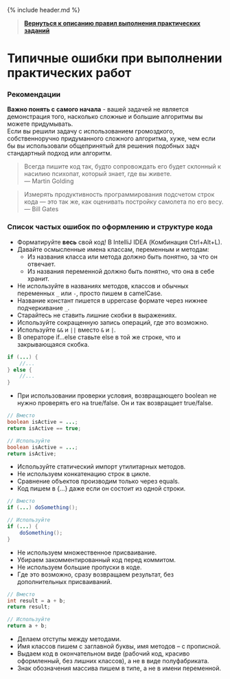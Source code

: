 {% include header.md %}

>
>**[Вернуться к описанию правил выполнения практических заданий]({{site.materialsurl}}general/practical_tasks_completing_rules)**
>

Типичные ошибки при выполнении практических работ
====================

### Рекомендации

**Важно понять с самого начала** - вашей задачей не является демонстрация того, насколько сложные и большие алгоритмы вы можете придумывать.  
Если вы решили задачу с использованием громоздкого, собственноручно придуманного сложного алгоритма, хуже, чем если бы вы использовали общепринятый для решения подобных задч стандартный подход или алгоритм.

>Всегда пишите код так, будто сопровождать его будет склонный к насилию психопат, который знает, где вы живете.  
>— Martin Golding

>Измерять продуктивность программирования подсчетом строк кода — это так же, как оценивать постройку самолета по его весу.  
>— Bill Gates

### Список частых ошибок по оформлению и структуре кода
+ Форматируйте **весь** свой код! В IntelliJ IDEA (Комбинация Ctrl+Alt+L).
+ Давайте осмысленные имена классам, переменным и методам:
  + Из названия класса или метода должно быть понятно, за что он отвечает.
  + Из названия переменной должно быть понятно, что она в себе хранит.
+ Не используйте в названиях методов, классов и обычных переменных `_` или `-`, просто пишем в camelCase.
+ Название констант пишется в uppercase формате через нижнее подчеркивание `_`.
+ Старайтесь не ставить лишние скобки в выражениях.
+ Используйте сокращенную запись операций, где это возможно.
+ Используйте `&&` и `||` вместо `&` и `|`.
+ В операторе if…else ставьте else в той же строке, что и закрывающаяся скобка.

```java
if (...) {
    //...
} else {
    //...
}
```

+ При использовании проверки условия, возвращающего boolean не нужно проверять его на true/false. Он и так возвращает 
true/false.

```java
// Вместо
boolean isActive = ...;
return isActive == true;

// Используйте
boolean isActive = ...;
return isActive;
```

+ Используйте статический импорт утилитарных методов.
+ Не используем конкатенацию строк в цикле.
+ Сравнение объектов производим только через equals.
+ Код пишем в {…} даже если он состоит из одной строки.

```java
// Вместо
if (...) doSomething();

// Используйте
if (...) {
    doSomething();
}
```

+ Не используем множественное присваивание.
+ Убираем закомментированный код перед коммитом.
+ Не используем большие пропуски в коде.
+ Где это возможно, сразу возвращаем результат, без дополнительных присваиваний.

```java
// Вместо
int result = a + b;
return result;

// Используйте
return a + b;
```

+ Делаем отступы между методами.
+ Имя классов пишем с заглавной буквы, имя методов – с прописной.
+ Выдаем код в окончательном виде (рабочий код, красиво оформленный, без лишних классов), а не в виде полуфабриката.
+ Знак обозначения массива пишем в типе, а не в имени переменной.